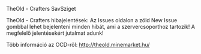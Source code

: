 TheOld - Crafters SavSziget

TheOld - Crafters hibajelentések: Az Issues oldalon a zöld New Issue gombbal lehet bejelenteni minden hibát, ami a szervercsoporthoz
tartozik! A megfelelő jelentésekért jutalmat adunk!

Több információ az OCD-ről: http://theold.minemarket.hu/
